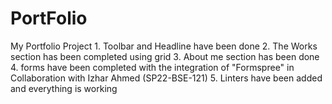 # PortFolio
 My Portfolio Project
    1. Toolbar and Headline have been done
    2. The Works section has been completed using grid
    3. About me section has been done
    4. forms have been completed with the integration of "Formspree" in Collaboration with Izhar Ahmed (SP22-BSE-121)
    5. Linters have been added and everything is working 
